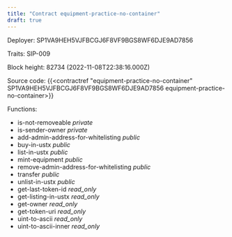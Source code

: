 ```yaml
---
title: "Contract equipment-practice-no-container"
draft: true
---
```

Deployer: SP1VA9HEH5VJFBCGJ6F8VF9BGS8WF6DJE9AD7856

Traits:
SIP-009 



Block height: 82734 (2022-11-08T22:38:16.000Z)

Source code: {{<contractref "equipment-practice-no-container" SP1VA9HEH5VJFBCGJ6F8VF9BGS8WF6DJE9AD7856 equipment-practice-no-container>}}

Functions:

* is-not-removeable _private_
* is-sender-owner _private_
* add-admin-address-for-whitelisting _public_
* buy-in-ustx _public_
* list-in-ustx _public_
* mint-equipment _public_
* remove-admin-address-for-whitelisting _public_
* transfer _public_
* unlist-in-ustx _public_
* get-last-token-id _read_only_
* get-listing-in-ustx _read_only_
* get-owner _read_only_
* get-token-uri _read_only_
* uint-to-ascii _read_only_
* uint-to-ascii-inner _read_only_
